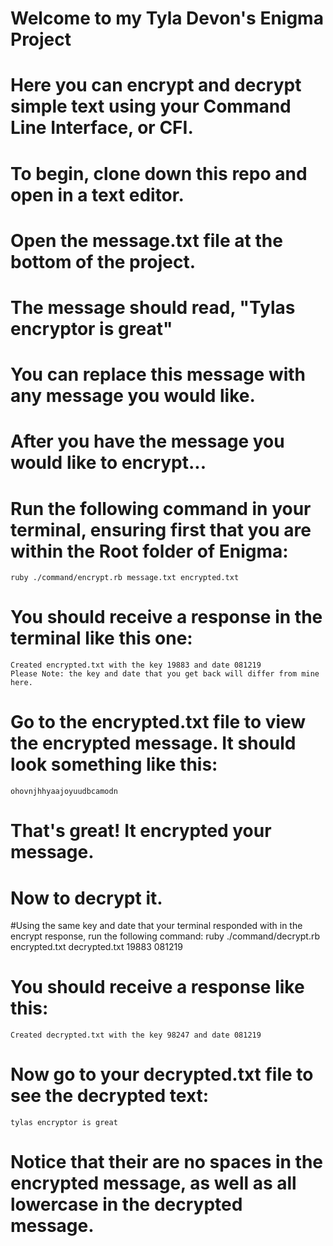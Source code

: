 # Welcome to my Tyla Devon's Enigma Project

# Here you can encrypt and decrypt simple text using your Command Line Interface, or CFI.

# To begin, clone down this repo and open in a text editor.

# Open the message.txt file at the bottom of the project.

# The message should read, "Tylas encryptor is great"

# You can replace this message with any message you would like.

# After you have the message you would like to encrypt...

# Run the following command in your terminal, ensuring first that you are within the Root folder of Enigma:
    ruby ./command/encrypt.rb message.txt encrypted.txt

# You should receive a response in the terminal like this one:
    Created encrypted.txt with the key 19883 and date 081219
    Please Note: the key and date that you get back will differ from mine here.

# Go to the encrypted.txt file to view the encrypted message. It should look something like this:
    ohovnjhhyaajoyuudbcamodn
# That's great! It encrypted your message.
# Now to decrypt it.

#Using the same key and date that your terminal responded with in the encrypt response, run the following command:
    ruby ./command/decrypt.rb encrypted.txt decrypted.txt 19883 081219

# You should receive a response like this:
    Created decrypted.txt with the key 98247 and date 081219

# Now go to your decrypted.txt file to see the decrypted text:
    tylas encryptor is great

# Notice that their are no spaces in the encrypted message, as well as all lowercase in the decrypted message. 
